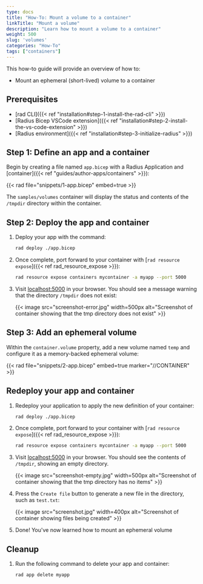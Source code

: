 ```yaml
---
type: docs
title: "How-To: Mount a volume to a container"
linkTitle: "Mount a volume"
description: "Learn how to mount a volume to a container" 
weight: 500
slug: 'volumes'
categories: "How-To"
tags: ["containers"]
---
```


This how-to guide will provide an overview of how to:

- Mount an ephemeral (short-lived) volume to a container

## Prerequisites

- [rad CLI]({{< ref "installation#step-1-install-the-rad-cli" >}})
- [Radius Bicep VSCode extension]({{< ref "installation#step-2-install-the-vs-code-extension" >}})
- [Radius environment]({{< ref "installation#step-3-initialize-radius" >}})

## Step 1: Define an app and a container

Begin by creating a file named `app.bicep` with a Radius Application and [container]({{< ref "guides/author-apps/containers" >}}):

{{< rad file="snippets/1-app.bicep" embed=true >}}

The `samples/volumes` container will display the status and contents of the `/tmpdir` directory within the container.

## Step 2: Deploy the app and container

1. Deploy your app with the command:

   ```bash
   rad deploy ./app.bicep
   ```

1. Once complete, port forward to your container with [`rad resource expose`]({{< ref rad_resource_expose >}}):

   ```bash
   rad resource expose containers mycontainer -a myapp --port 5000
   ```

1. Visit [localhost:5000](http://localhost:5000) in your browser. You should see a message warning that the directory `/tmpdir` does not exist:

   {{< image src="screenshot-error.jpg" width=500px alt="Screenshot of container showing that the tmp directory does not exist" >}}

## Step 3: Add an ephemeral volume

Within the `container.volume` property, add a new volume named `temp` and configure it as a memory-backed ephemeral volume:

{{< rad file="snippets/2-app.bicep" embed=true marker="//CONTAINER" >}}

## Redeploy your app and container

1. Redeploy your application to apply the new definition of your container:

   ```bash
   rad deploy ./app.bicep
   ```

1. Once complete, port forward to your container with [`rad resource expose`]({{< ref rad_resource_expose >}}):

   ```bash
   rad resource expose containers mycontainer -a myapp --port 5000
   ```

1. Visit [localhost:5000](http://localhost:5000) in your browser. You should see the contents of `/tmpdir`, showing an empty directory.

   {{< image src="screenshot-empty.jpg" width=500px alt="Screenshot of container showing that the tmp directory has no items" >}}
1. Press the `Create file` button to generate a new file in the directory, such as `test.txt`:

   {{< image src="screenshot.jpg" width=400px alt="Screenshot of container showing files being created" >}}
1. Done! You've now learned how to mount an ephemeral volume

## Cleanup

1. Run the following command to delete your app and container:

   ```bash
   rad app delete myapp
   ```
